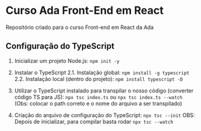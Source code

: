 # Curso Ada Front-End em React
Repositório criado para o curso Front-end em React da Ada

## Configuração do TypeScript

1. Inicializar um projeto Node.js: `npm init -y`

2. Instalar o TypeScript
 2.1. Instalação global: `npm install -g typescript`
 2.2. Instalação local (dentro do projeto): `npm install typescript -D`

3. Utilizar o TypeScript instalado para transpilar o nosso código (converter código TS para JS): `npx tsc index.ts` ou `npx tsc index.ts --watch`
(Obs: colocar o path correto e o nome do arquivo a ser transpilado)

4. Criação do arquivo de configuração do TypeScript: `npx tsc --init`
OBS: Depois de inicializar, para compilar basta rodar `npx tsc --watch`
